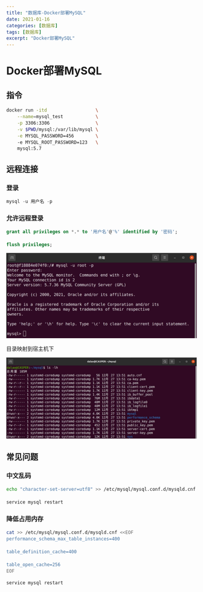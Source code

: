 ```yaml
---
title: "数据库-Docker部署MySQL"
date: 2021-01-16
categories: [数据库]
tags: [数据库]
excerpt: "Docker部署MySQL"
---
```


# Docker部署MySQL

## 指令

```sh
docker run -itd                  \
    --name=mysql_test            \
    -p 3306:3306                 \
    -v $PWD/mysql:/var/lib/mysql \
    -e MYSQL_PASSWORD=456        \ 
    -e MYSQL_ROOT_PASSWORD=123   \
    mysql:5.7
```

## 远程连接

### 登录

```sql
mysql -u 用户名 -p
```

### 允许远程登录

```sql
grant all privileges on *.* to '用户名'@'%' identified by '密码';

flush privileges;
```

![](https://raw.githubusercontent.com/dmjcb/SelfImgur/main/20211227135258.png)

目录映射到宿主机下

![](https://raw.githubusercontent.com/dmjcb/SelfImgur/main/2021-12-27_13-55-02.jpg)

## 常见问题

### 中文乱码

```sh
echo "character-set-server=utf8" >> /etc/mysql/mysql.conf.d/mysqld.cnf

service mysql restart
```

### 降低占用内存

```sh
cat >> /etc/mysql/mysql.conf.d/mysqld.cnf <<EOF
performance_schema_max_table_instances=400

table_definition_cache=400

table_open_cache=256
EOF
```

```sh
service mysql restart
```